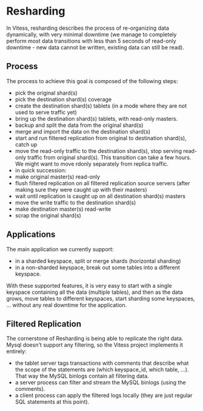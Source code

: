 # Resharding

In Vitess, resharding describes the process of re-organizing data dynamically, with very minimal downtime (we manage to
completely perform most data transitions with less than 5 seconds of read-only downtime - new data cannot be written,
existing data can still be read).

## Process

The process to achieve this goal is composed of the following steps:
- pick the original shard(s)
- pick the destination shard(s) coverage
- create the destination shard(s) tablets (in a mode where they are not used to serve traffic yet)
- bring up the destination shard(s) tablets, with read-only masters.
- backup and split the data from the original shard(s)
- merge and import the data on the destination shard(s)
- start and run filtered replication from original to destination shard(s), catch up
- move the read-only traffic to the destination shard(s), stop serving read-only traffic from original shard(s). This transition can take a few hours. We might want to move rdonly separately from replica traffic.
- in quick succession:
 - make original master(s) read-only
 - flush filtered replication on all filtered replication source servers (after making sure they were caught up with their masters)
 - wait until replication is caught up on all destination shard(s) masters
 - move the write traffic to the destination shard(s)
 - make destination master(s) read-write
- scrap the original shard(s)

## Applications

The main application we currently support:
- in a sharded keyspace, split or merge shards (horizontal sharding)
- in a non-sharded keyspace, break out some tables into a different keyspace.

With these supported features, it is very easy to start with a single keyspace containing all the data (multiple tables),
and then as the data grows, move tables to different keyspaces, start sharding some keyspaces, ... without any real
downtime for the application.

## Filtered Replication

The cornerstone of Resharding is being able to replicate the right data. Mysql doesn't support any filtering, so the
Vitess project implements it entirely:
- the tablet server tags transactions with comments that describe what the scope of the statements are (which keyspace_id,
which table, ...). That way the MySQL binlogs contain all filtering data.
- a server process can filter and stream the MySQL binlogs (using the comments).
- a client process can apply the filtered logs locally (they are just regular SQL statements at this point).
